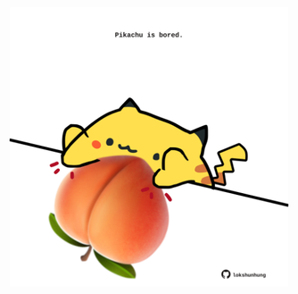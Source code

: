 <!-- built at 29/01/2022, 22:01:04 UTC -->
<p align="center">
  <img width="500" height="500" src="./ReadmeImage.svg">
</p>

